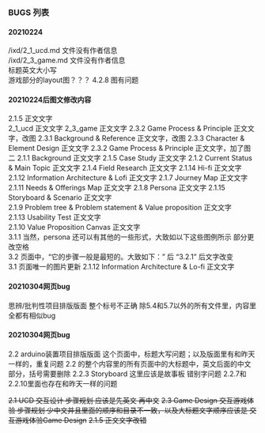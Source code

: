 ### BUGS 列表  


#### 20210224  
/ixd/2_1_ucd.md  文件没有作者信息  
/ixd/2_3_game.md 文件没有作者信息   
标题英文大小写  
游戏部分的layout图？？？
4.2.8 图有问题


#### 20210224后图文修改内容  
2.1.5 正文文字   
2_1_ucd 正文文字
2_3_game 正文文字
2.3.2 Game Process & Principle 正文文字，改图
2.3.1 Background & Reference 正文文字，改图
2.3.3 Character & Element Design 正文文字
2.3.2 Game Process & Principle 正文文字，加了图二
2.1.1 Background 正文文字
2.1.5 Case Study 正文文字
2.1.2 Current Status & Main Topic 正文文字
2.1.4 Field Research 正文文字
2.1.14 Hi-fi 正文文字
2.1.12 Information Architecture & Lofi 正文文字
2.1.7 Journey Map 正文文字
2.1.11 Needs & Offerings Map 正文文字
2.1.8 Persona 正文文字
2.1.15 Storyboard & Scenario 正文文字  
2.1.9 Problem tree & Problem statement & Value proposition 正文文字  
2.1.13 Usability Test 正文文字  
2.1.10 Value Proposition Canvas 正文文字  
3.1.1 当然，persona 还可以有其他的一些形式，大致如以下这些图例所示 部分更改空格  
3.2 页面中，“它的步骤一般是最短的。大致如下：” 后 “3.2.1” 后文字改变  
3.1 页面唯一的图片更新
2.1.12 Information Architecture & Lo-fi 正文文字


#### 20210304网页bug
思辨/批判性项目排版版面 整个标号不正确
除5.4和5.7以外的所有文件里，内容里全都有相似bug


#### 20210304网页bug
2.2 arduino装置项目排版版面  这个页面中，标题大写问题；以及版面里有和昨天一样的，重复问题
2.2 的整个内容里的所有页面中的大标题中，英文后面的中文部分，括号需要删除
2.2.3 Storyboard  这里应该是故事板  错别字问题
2.2.7和2.2.10里面也存在和昨天一样的问题

~~2.1 UCD 交互设计  步骤规划 应该是先英文 再中文~~
~~2.3 Game Design 交互游戏体验 步骤规划 少中文并且里面的顺序和目录不一致，以及大标题文字顺序应该是 交互游戏体验Game Design~~
~~2.1.5 正文文字改错~~
